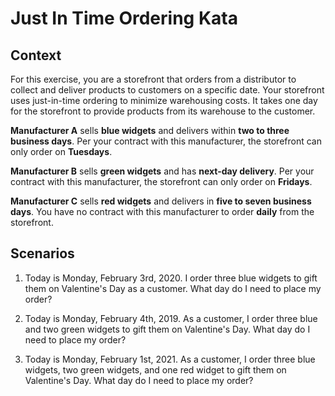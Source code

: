 # Just In Time Ordering Kata

## Context

For this exercise, you are a storefront that orders from a distributor to collect and deliver products to customers on a specific date. Your storefront uses just-in-time ordering to minimize warehousing costs. It takes one day for the storefront to provide products from its warehouse to the customer.

**Manufacturer A** sells **blue widgets** and delivers within **two to three business days**. Per your contract with this manufacturer, the storefront can only order on **Tuesdays**.

**Manufacturer B** sells **green widgets** and has **next-day delivery**. Per your contract with this manufacturer, the storefront can only order on **Fridays**.

**Manufacturer C** sells **red widgets** and delivers in **five to seven business days**. You have no contract with this manufacturer to order **daily** from the storefront.

## Scenarios

1. Today is Monday, February 3rd, 2020. I order three blue widgets to gift them on Valentine's Day as a customer. What day do I need to place my order?

2. Today is Monday, February 4th, 2019. As a customer, I order three blue and two green widgets to gift them on Valentine's Day. What day do I need to place my order?

3. Today is Monday, February 1st, 2021. As a customer, I order three blue widgets, two green widgets, and one red widget to gift them on Valentine's Day. What day do I need to place my order?
